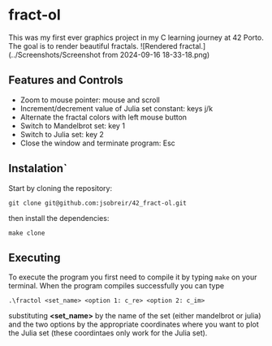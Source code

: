 # fract-ol
This was my first ever graphics project in my C learning journey at 42 Porto. The goal is to render beautiful fractals.
![Rendered fractal.](../Screenshots/Screenshot from 2024-09-16 18-33-18.png)
## Features and Controls
- Zoom to mouse pointer: mouse and scroll
- Increment/decrement value of Julia set constant: keys j/k
- Alternate the fractal colors with left mouse button
- Switch to Mandelbrot set: key 1
- Switch to Julia set: key 2
- Close the window and terminate program: Esc

## Instalation`
Start by cloning the repository:
```
git clone git@github.com:jsobreir/42_fract-ol.git
```

then install the dependencies:
```
make clone
```

## Executing
To execute the program you first need to compile it by typing `make` on your terminal.
When the program compiles successfully you can type
```
.\fractol <set_name> <option 1: c_re> <option 2: c_im>
```
substituting **<set_name>** by the name of the set (either mandelbrot or julia) and the two options by the appropriate coordinates where you want to plot the Julia set (these coordintaes only work for the Julia set).
